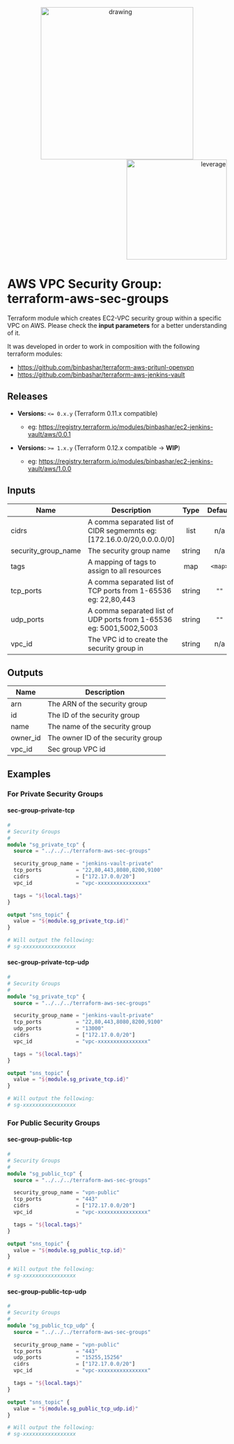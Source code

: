 <div align="center">
    <img src="https://raw.githubusercontent.com/binbashar/terraform-aws-sec-groups/master/figures/binbash.png" alt="drawing" width="350"/>
</div>
<div align="right">
  <img src="https://raw.githubusercontent.com/binbashar/terraform-aws-sec-groups/master/figures/binbash-leverage-terraform.png" alt="leverage" width="230"/>
</div>

# AWS VPC Security Group: terraform-aws-sec-groups

Terraform module which creates EC2-VPC security group within a specific VPC on AWS.
Please check the **input parameters** for a better understanding of it.

It was developed in order to work in composition with the following terraform modules:
- https://github.com/binbashar/terraform-aws-pritunl-openvpn
- https://github.com/binbashar/terraform-aws-jenkins-vault

## Releases
- **Versions:** `<= 0.x.y` (Terraform 0.11.x compatible)
    - eg: https://registry.terraform.io/modules/binbashar/ec2-jenkins-vault/aws/0.0.1

- **Versions:** `>= 1.x.y` (Terraform 0.12.x compatible -> **WIP**)
    - eg: https://registry.terraform.io/modules/binbashar/ec2-jenkins-vault/aws/1.0.0

## Inputs

| Name | Description | Type | Default | Required |
|------|-------------|:----:|:-----:|:-----:|
| cidrs | A comma separated list of CIDR segmemnts eg: [172.16.0.0/20,0.0.0.0/0] | list | n/a | yes |
| security\_group\_name | The security group name | string | n/a | yes |
| tags | A mapping of tags to assign to all resources | map | `<map>` | no |
| tcp\_ports | A comma separated list of TCP ports from 1-65536 eg: 22,80,443 | string | `""` | no |
| udp\_ports | A comma separated list of UDP ports from 1-65536 eg: 5001,5002,5003 | string | `""` | no |
| vpc\_id | The VPC id to create the security group in | string | n/a | yes |

## Outputs

| Name | Description |
|------|-------------|
| arn | The ARN of the security group |
| id | The ID of the security group |
| name | The name of the security group |
| owner\_id | The owner ID of the security group |
| vpc\_id | Sec group VPC id |

## Examples
### For Private Security Groups
#### sec-group-private-tcp
```terraform
#
# Security Groups
#
module "sg_private_tcp" {
  source = "../../../terraform-aws-sec-groups"

  security_group_name = "jenkins-vault-private"
  tcp_ports           = "22,80,443,8080,8200,9100"
  cidrs               = ["172.17.0.0/20"]
  vpc_id              = "vpc-xxxxxxxxxxxxxxxx"

  tags = "${local.tags}"
}

output "sns_topic" {
  value = "${module.sg_private_tcp.id}"
}

# Will output the following:
# sg-xxxxxxxxxxxxxxxxx
```

#### sec-group-private-tcp-udp
``` terraform
#
# Security Groups
#
module "sg_private_tcp" {
  source = "../../../terraform-aws-sec-groups"

  security_group_name = "jenkins-vault-private"
  tcp_ports           = "22,80,443,8080,8200,9100"
  udp_ports           = "13000"
  cidrs               = ["172.17.0.0/20"]
  vpc_id              = "vpc-xxxxxxxxxxxxxxxx"

  tags = "${local.tags}"
}

output "sns_topic" {
  value = "${module.sg_private_tcp.id}"
}

# Will output the following:
# sg-xxxxxxxxxxxxxxxxx
```

### For Public Security Groups
#### sec-group-public-tcp
```terraform
#
# Security Groups
#
module "sg_public_tcp" {
  source = "../../../terraform-aws-sec-groups"

  security_group_name = "vpn-public"
  tcp_ports           = "443"
  cidrs               = ["172.17.0.0/20"]
  vpc_id              = "vpc-xxxxxxxxxxxxxxxx"

  tags = "${local.tags}"
}

output "sns_topic" {
  value = "${module.sg_public_tcp.id}"
}

# Will output the following:
# sg-xxxxxxxxxxxxxxxxx
```

#### sec-group-public-tcp-udp
``` terraform
#
# Security Groups
#
module "sg_public_tcp_udp" {
  source = "../../../terraform-aws-sec-groups"

  security_group_name = "vpn-public"
  tcp_ports           = "443"
  udp_ports           = "15255,15256"
  cidrs               = ["172.17.0.0/20"]
  vpc_id              = "vpc-xxxxxxxxxxxxxxxx"

  tags = "${local.tags}"
}

output "sns_topic" {
  value = "${module.sg_public_tcp_udp.id}"
}

# Will output the following:
# sg-xxxxxxxxxxxxxxxxx
```
